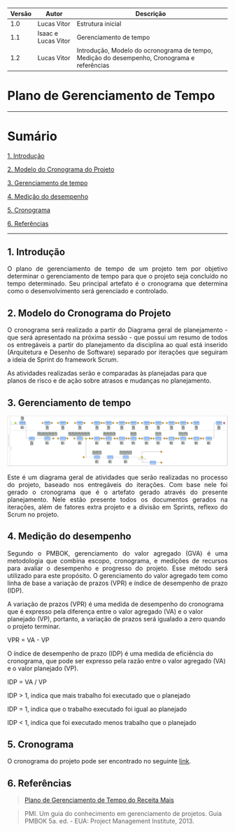 |Versão|Autor|Descrição|
|------|-----|---------|
|1.0|Lucas Vitor|Estrutura inicial|
|1.1|Isaac e Lucas Vitor|Gerenciamento de tempo|
|1.2|Lucas Vitor|Introdução, Modelo do ocronograma de tempo, Medição do desempenho, Cronograma e referências|

# Plano de Gerenciamento de Tempo

---

# Sumário

[1. Introdução](#1-introdução)

[2. Modelo do Cronograma do Projeto](#2-modelo-do-cronograma-do-projeto)

[3. Gerenciamento de tempo](#3-gerenciamento-de-tempo)

[4. Medição do desempenho](#4-medição-do-desempenho) 

[5. Cronograma](#5-cronograma) 

[6. Referências](#6-referências) 

---


## 1. Introdução

<p align="justify">O plano de gerenciamento de tempo de um projeto tem por objetivo determinar o gerenciamento de tempo para que o projeto seja concluído no tempo determinado. Seu principal artefato é o cronograma que determina como o desenvolvimento será gerenciado e controlado.</p>

## 2. Modelo do Cronograma do Projeto

<p align="justify">O cronograma será realizado a partir do Diagrama geral de planejamento - que será apresentado na próxima sessão - que possui um resumo de todos os entregáveis a partir do planejamento da disciplina ao qual está inserido (Arquitetura e Desenho de Software) separado por iterações que seguiram a ideia de Sprint do framework Scrum.

As atividades realizadas serão e comparadas às planejadas para que planos de risco e de ação sobre atrasos e mudanças no planejamento.</p>

## 3. Gerenciamento de tempo

![Gerenciamento de tempo](/assets/images/metodologia_geral.png)

<p align="justify">Este é um diagrama geral de atividades que serão realizadas no processo do 
projeto, baseado nos entregáveis do iterações. Com base nele foi gerado o cronograma que é o artefato gerado através do presente planejamento. Nele estão presente todos os documentos gerados na iterações, além de fatores extra projeto e a divisão em Sprints, reflexo do Scrum no projeto.
</p>

## 4. Medição do desempenho

<p align="justify">Segundo o PMBOK, gerenciamento do valor agregado (GVA) é uma metodologia que combina escopo, cronograma, e medições de recursos para avaliar o desempenho e progresso do projeto. Esse método será utilizado para este propósito. O gerenciamento do valor agregado tem como linha de base a variação de prazos (VPR) e índice de desempenho de prazo (IDP).


A variação de prazos (VPR) é uma medida de desempenho do cronograma que é expresso pela diferença entre o valor agregado (VA) e o valor planejado (VP), portanto, a variação de prazos será igualado a zero quando o projeto terminar.


VPR = VA - VP


O índice de desempenho de prazo (IDP) é uma medida de eficiência do cronograma, que pode ser expresso pela razão entre o valor agregado (VA) e o valor planejado (VP).


IDP = VA / VP


IDP > 1, indica que mais trabalho foi executado que o planejado


IDP = 1, indica que o trabalho executado foi igual ao planejado


IDP < 1, indica que foi executado menos trabalho que o planejado
</p>

## 5. Cronograma

O cronograma do projeto pode ser encontrado no seguinte 
[link](https://docs.google.com/spreadsheets/d/11JmD_9_P_ua6s2bwCrkOd1pm2SVvM9uLDEIWXEK9IH4/edit?usp=sharing).

## 6. Referências

> [Plano de Gerenciamento de Tempo do Receita Mais](https://github.com/fga-eps-mds/2017.2-Receita-Mais/wiki/Plano-de-Gerenciamento-de-Tempo)

> PMI. Um guia do conhecimento em gerenciamento de projetos. Guia PMBOK 5a. ed. - EUA: Project Management Institute, 2013.